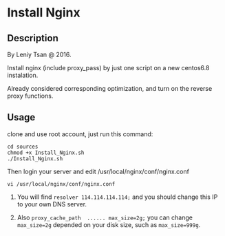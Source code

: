 # Install Nginx

## Description

By Leniy Tsan @ 2016.

Install nginx (include proxy_pass) by just one script on a new centos6.8 instalation.

Already considered corresponding optimization, and turn on the reverse proxy functions.

## Usage

clone and use root account, just run this command:

    cd sources
    chmod +x Install_Nginx.sh
    ./Install_Nginx.sh

Then login your server and edit /usr/local/nginx/conf/nginx.conf

    vi /usr/local/nginx/conf/nginx.conf

1. You will find `resolver 114.114.114.114;` and you should change this IP to your own DNS server.

2. Also `proxy_cache_path  ...... max_size=2g;` you can change `max_size=2g` depended on your disk size, such as `max_size=999g`.
